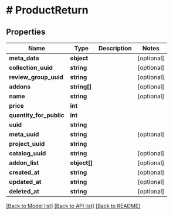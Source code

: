 # # ProductReturn

## Properties

Name | Type | Description | Notes
------------ | ------------- | ------------- | -------------
**meta_data** | **object** |  | [optional]
**collection_uuid** | **string** |  | [optional]
**review_group_uuid** | **string** |  | [optional]
**addons** | **string[]** |  | [optional]
**name** | **string** |  | [optional]
**price** | **int** |  |
**quantity_for_public** | **int** |  |
**uuid** | **string** |  |
**meta_uuid** | **string** |  | [optional]
**project_uuid** | **string** |  |
**catalog_uuid** | **string** |  | [optional]
**addon_list** | **object[]** |  | [optional]
**created_at** | **string** |  | [optional]
**updated_at** | **string** |  | [optional]
**deleted_at** | **string** |  | [optional]

[[Back to Model list]](../../README.md#models) [[Back to API list]](../../README.md#endpoints) [[Back to README]](../../README.md)
